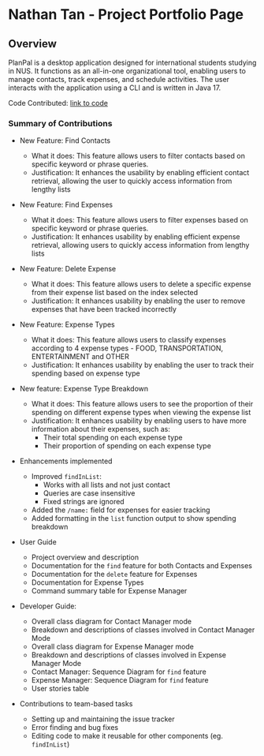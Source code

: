 # Nathan Tan - Project Portfolio Page

## Overview
PlanPal is a desktop application designed for international students studying in NUS. It functions as an all-in-one organizational tool, enabling users to manage contacts, track expenses, and schedule activities. The user interacts with the application using a CLI and is written in Java 17.

Code Contributed: [link to code](https://nus-cs2113-ay2425s1.github.io/tp-dashboard/?search=yisoong&breakdown=true&sort=groupTitle%20dsc&sortWithin=title&since=2024-09-20&timeframe=commit&mergegroup=&groupSelect=groupByRepos&checkedFileTypes=docs~functional-code~test-code~other)

### Summary of Contributions
* New Feature: Find Contacts
  * What it does: This feature allows users to filter contacts based on specific keyword or phrase queries.
  * Justification: It enhances the usability by enabling efficient contact retrieval, allowing the user to quickly access information from lengthy lists

* New Feature: Find Expenses
  * What it does: This feature allows users to filter expenses based on specific keyword or phrase queries. 
  * Justification: It enhances usability by enabling efficient expense retrieval, allowing users to quickly access information from lengthy lists

* New Feature: Delete Expense
  * What it does: This feature allows users to delete a specific expense from their expense list based on the index selected
  * Justification: It enhances usability by enabling the user to remove expenses that have been tracked incorrectly

* New Feature: Expense Types
  * What it does: This feature allows users to classify expenses according to 4 expense types - FOOD, TRANSPORTATION, ENTERTAINMENT and OTHER
  * Justification: It enhances usability by enabling the user to track their spending based on expense type

* New feature: Expense Type Breakdown
  * What it does: This feature allows users to see the proportion of their spending on different expense types when viewing the expense list
  * Justification: It enhances usability by enabling users to have more information about their expenses, such as:
    * Their total spending on each expense type
    * Their proportion of spending on each expense type


* Enhancements implemented
  * Improved `findInList`:
    * Works with all lists and not just contact
    * Queries are case insensitive
    * Fixed strings are ignored
  * Added the `/name:` field for expenses for easier tracking
  * Added formatting in the `list` function output to show spending breakdown

  
* User Guide
  * Project overview and description
  * Documentation for the `find` feature for both Contacts and Expenses 
  * Documentation for the `delete` feature for Expenses
  * Documentation for Expense Types
  * Command summary table for Expense Manager


* Developer Guide:
  * Overall class diagram for Contact Manager mode
  * Breakdown and descriptions of classes involved in Contact Manager Mode
  * Overall class diagram for Expense Manager mode 
  * Breakdown and descriptions of classes involved in Expense Manager Mode
  * Contact Manager: Sequence Diagram for `find` feature
  * Expense Manager: Sequence Diagram for `find` feature
  * User stories table


* Contributions to team-based tasks
  * Setting up and maintaining the issue tracker
  * Error finding and bug fixes
  * Editing code to make it reusable for other components (eg. `findInList`)


